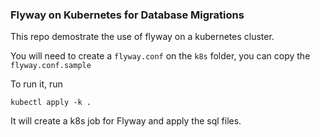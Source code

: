 ### Flyway on Kubernetes for Database Migrations

This repo demostrate the use of flyway on a kubernetes cluster.

You will need to create a `flyway.conf` on the `k8s` folder, you can copy the `flyway.conf.sample`

To run it, run 

```
kubectl apply -k . 
```

It will create a k8s job for Flyway and apply the sql files.   


